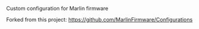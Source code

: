 Custom configuration for Marlin firmware

Forked from this project:
https://github.com/MarlinFirmware/Configurations